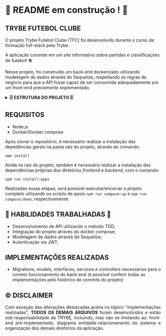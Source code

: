 # :construction: README em construção ! :construction:

## TRYBE FUTEBOL CLUBE

O projeto Trybe Futebol Clube (TFC) foi desenvolvido durante o curso de formação full-stack pela Trybe.

A aplicação consiste em um site informativo sobre partidas e classificações de futebol! ⚽️

Nesse projeto, foi construído um back-end dockerizado utilizando modelagem de dados através do Sequelize, respeitando as regras de negócio para que a API fosse capaz de ser consumida adequadamente por um front-end previamente implementado.

<details>
<summary><strong>🗄️ ESTRUTURA DO PROJETO 🗄️</strong></summary><br />

O projeto é composto de 4 entidades importantes para sua estrutura:

1️⃣ **Banco de dados:**
  - Container docker MySQL já configurado no docker-compose através de um serviço definido como `db`;
  - Tem o papel de fornecer dados para o serviço de _backend_;

2️⃣ **Back-end:**
 - Roda na porta `3001`, pois o front-end faz requisições para ele nessa porta por padrão;

3️⃣ **Front-end:**
  - Acessado pela url `http://localhost:3000` através dos endpoints construídos;

4️⃣ **Docker:**
  - O `docker-compose` tem a responsabilidade de unir todos os serviços conteinerizados (backend, frontend e db) e subir o projeto completo com o comando `npm run compose:up`;

A modelagem do banco de dados respeita o seguinte diagrama de entidade-relacionamento:

![diagrama-er](https://github.com/user-attachments/assets/34fee149-f567-47fa-a52c-69dbb7872a39)

</details>

## REQUISITOS

- Node.js
- Docker/Docker compose

Após clonar o repositório, é necessário realizar a instalação das depedências gerais na pasta raiz do projeto, através do comando:

```shell
npm install
```

Ainda na raiz do projeto, também é necessário realizar a instalação das dependências próprias dos diretórios _frontend_ e _backend_, com o comando:

```shell
npm run install:apps
```

Realizadas essas etapas, será possível executar/encerrar o projeto completo utilizando os scripts de apoio `npm run compose:up` e `npm run compose:down`, respectivamente.

## 📖 HABILIDADES TRABALHADAS 📖

- Desenvolvimento de API utilizando o método TDD;
- Integração do projeto através do docker compose;
- Modelagem de dados através do Sequelize;
- Autenticação via JWT;

## IMPLEMENTAÇÕES REALIZADAS

- Migrations, models, interfaces, services e controllers necessários para o correto funcionamento do back-end (é possível conferir todas as implementações pelo histórico de commits do projeto)

## ©️ DISCLAIMER

<div align="justify">
Com exceção das alterações destacadas acima no tópico "implementações realizadas", <b>TODOS OS DEMAIS ARQUIVOS</b> foram desenvolvidos e estão sob responsabilidade da TRYBE, incluindo, mas não se limitando ao: front-end pré-implementado, diagrama entidade-relacionamento do sistema e organização dos demais diretórios da aplicação.
</div>
